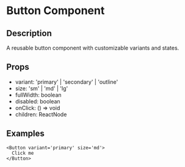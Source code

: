 # Button Component

## Description
A reusable button component with customizable variants and states.

## Props
- variant: 'primary' | 'secondary' | 'outline'
- size: 'sm' | 'md' | 'lg'
- fullWidth: boolean
- disabled: boolean
- onClick: () => void
- children: ReactNode

## Examples
```tsx
<Button variant='primary' size='md'>
  Click me
</Button>
```

